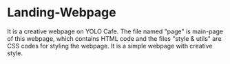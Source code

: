 # Landing-Webpage
It is a creative webpage on YOLO Cafe. 
The file named "page" is main-page of this webpage, which contains HTML code and the files "style & utils" are CSS codes for styling the webpage.
It is a simple webpage with creative style.
